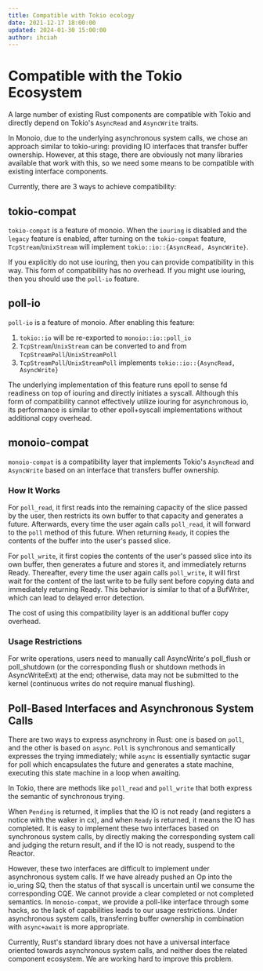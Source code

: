 ```yaml
---
title: Compatible with Tokio ecology
date: 2021-12-17 18:00:00
updated: 2024-01-30 15:00:00
author: ihciah
---
```


# Compatible with the Tokio Ecosystem
A large number of existing Rust components are compatible with Tokio and directly depend on Tokio's `AsyncRead` and `AsyncWrite` traits.

In Monoio, due to the underlying asynchronous system calls, we chose an approach similar to tokio-uring: providing IO interfaces that transfer buffer ownership. However, at this stage, there are obviously not many libraries available that work with this, so we need some means to be compatible with existing interface components.

Currently, there are 3 ways to achieve compatibility:

## tokio-compat
`tokio-compat` is a feature of monoio. When the `iouring` is disabled and the `legacy` feature is enabled, after turning on the `tokio-compat` feature, `TcpStream`/`UnixStream` will implement `tokio::io::{AsyncRead, AsyncWrite}`.

If you explicitly do not use iouring, then you can provide compatibility in this way. This form of compatibility has no overhead. If you might use iouring, then you should use the `poll-io` feature.

## poll-io
`poll-io` is a feature of monoio. After enabling this feature:
1. `tokio::io` will be re-exported to `monoio::io::poll_io`
2. `TcpStream`/`UnixStream` can be converted to and from `TcpStreamPoll`/`UnixStreamPoll`
3. `TcpStreamPoll`/`UnixStreamPoll` implements `tokio::io::{AsyncRead, AsyncWrite}`

The underlying implementation of this feature runs epoll to sense fd readiness on top of iouring and directly initiates a syscall. Although this form of compatibility cannot effectively utilize iouring for asynchronous io, its performance is similar to other epoll+syscall implementations without additional copy overhead.

## monoio-compat
`monoio-compat` is a compatibility layer that implements Tokio's `AsyncRead` and `AsyncWrite` based on an interface that transfers buffer ownership.

### How It Works
For `poll_read`, it first reads into the remaining capacity of the slice passed by the user, then restricts its own buffer to that capacity and generates a future. Afterwards, every time the user again calls `poll_read`, it will forward to the `poll` method of this future. When returning `Ready`, it copies the contents of the buffer into the user's passed slice.

For `poll_write`, it first copies the contents of the user's passed slice into its own buffer, then generates a future and stores it, and immediately returns Ready. Thereafter, every time the user again calls `poll_write`, it will first wait for the content of the last write to be fully sent before copying data and immediately returning Ready. This behavior is similar to that of a BufWriter, which can lead to delayed error detection.

The cost of using this compatibility layer is an additional buffer copy overhead.

### Usage Restrictions
For write operations, users need to manually call AsyncWrite's poll_flush or poll_shutdown (or the corresponding flush or shutdown methods in AsyncWriteExt) at the end; otherwise, data may not be submitted to the kernel (continuous writes do not require manual flushing).

## Poll-Based Interfaces and Asynchronous System Calls
There are two ways to express asynchrony in Rust: one is based on `poll`, and the other is based on `async`. `Poll` is synchronous and semantically expresses the trying immediately; while `async` is essentially syntactic sugar for poll which encapsulates the future and generates a state machine, executing this state machine in a loop when awaiting.

In Tokio, there are methods like `poll_read` and `poll_write` that both express the semantic of synchronous trying.

When `Pending` is returned, it implies that the IO is not ready (and registers a notice with the waker in cx), and when `Ready` is returned, it means the IO has completed. It is easy to implement these two interfaces based on synchronous system calls, by directly making the corresponding system call and judging the return result, and if the IO is not ready, suspend to the Reactor.

However, these two interfaces are difficult to implement under asynchronous system calls. If we have already pushed an Op into the io_uring SQ, then the status of that syscall is uncertain until we consume the corresponding CQE. We cannot provide a clear completed or not completed semantics. In `monoio-compat`, we provide a poll-like interface through some hacks, so the lack of capabilities leads to our usage restrictions. Under asynchronous system calls, transferring buffer ownership in combination with `async+await` is more appropriate.

Currently, Rust's standard library does not have a universal interface oriented towards asynchronous system calls, and neither does the related component ecosystem. We are working hard to improve this problem.